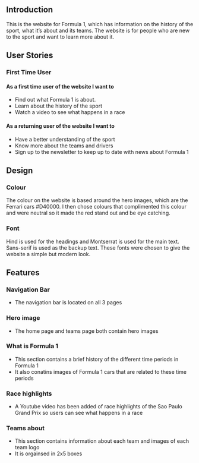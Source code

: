 ## Introduction

This is the website for Formula 1, which has information on the history of the sport, what it’s about and its teams. The website is for people who are new to the sport and want to learn more about it. 

## User Stories

  ### First Time User
   #### As a first time user of the website I want to
   - Find out what Formula 1 is about. 
   - Learn about the history of the sport
   - Watch a video to see what happens in a race

 #### As a returning user of the website I want to
  - Have a better understanding of the sport
  - Know more about the teams and drivers
  - Sign up to the newsletter to keep up to date with news about Formula 1

## Design
 ### Colour
 The colour on the website is based around the hero images, which are the Ferrari cars #D40000. I then chose colours that complimented this colour and were neutral so it made the red stand out and be eye catching. 

### Font
Hind is used for the headings and Montserrat is used for the main text. Sans-serif is used as the backup text. These fonts were chosen to give the website a simple but modern look. 

## Features
 ### Navigation Bar
 - The navigation bar is located on all 3 pages
 
 ### Hero image
 - The home page and teams page both contain hero images

 ### What is Formula 1
 - This section contains a brief history of the different time periods in Formula 1
 - It also conatins images of Formula 1 cars that are related to these time periods

 ### Race highlights
 - A Youtube video has been added of race highlights of the Sao Paulo Grand Prix so users can see what happens in a race

 ### Teams about
 - This section contains information about each team and images of each team logo
 - It is orgainsed in 2x5 boxes
